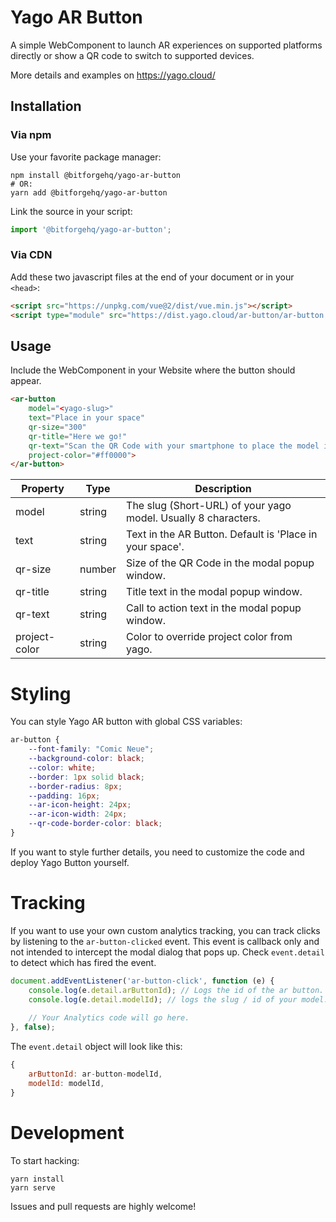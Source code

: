 # Yago AR Button

A simple WebComponent to launch AR experiences on supported platforms directly or show a QR code to switch to supported devices.

More details and examples on https://yago.cloud/

##  Installation

### Via npm

Use your favorite package manager:

```shell
npm install @bitforgehq/yago-ar-button
# OR:
yarn add @bitforgehq/yago-ar-button
```

Link the source in your script:

```javascript
import '@bitforgehq/yago-ar-button';
```

### Via CDN

Add these two javascript files at the end of your document or in your `<head>`:

```html
<script src="https://unpkg.com/vue@2/dist/vue.min.js"></script>
<script type="module" src="https://dist.yago.cloud/ar-button/ar-button.min.js"></script>
```
## Usage

Include the WebComponent in your Website where the button should appear.

```html
<ar-button
    model="<yago-slug>"
    text="Place in your space"
    qr-size="300"
    qr-title="Here we go!"
    qr-text="Scan the QR Code with your smartphone to place the model in your space."
    project-color="#ff0000">
</ar-button>
```

Property               |Type   |Description
-----------------------|-------|---------------------------------------------------------------
model                  |string |The slug (Short-URL) of your yago model. Usually 8 characters.
text                   |string |Text in the AR Button. Default is 'Place in your space'.
qr-size                |number |Size of the QR Code in the modal popup window.
qr-title               |string |Title text in the modal popup window.
qr-text                |string |Call to action text in the modal popup window.
project-color          |string |Color to override project color from yago.


# Styling

You can style Yago AR button with global CSS variables:

```css
ar-button {
    --font-family: "Comic Neue";
    --background-color: black;
    --color: white;
    --border: 1px solid black;
    --border-radius: 8px;
    --padding: 16px;
    --ar-icon-height: 24px;
    --ar-icon-width: 24px;
    --qr-code-border-color: black;
}
```

If you want to style further details, you need to customize the code and deploy Yago Button yourself.

# Tracking

If you want to use your own custom analytics tracking, you can track clicks by listening to the `ar-button-clicked` event.
This event is callback only and not intended to intercept the modal dialog that pops up.
Check `event.detail` to detect which <ar-button> has fired the event.

```javascript
document.addEventListener('ar-button-click', function (e) {
    console.log(e.detail.arButtonId); // Logs the id of the ar button. This will be ar-button-<your model id>.
    console.log(e.detail.modelId); // logs the slug / id of your model.
    
    // Your Analytics code will go here.
}, false);
```

The `event.detail` object will look like this:
```javascript
{
    arButtonId: ar-button-modelId,
    modelId: modelId,
}
```


# Development

To start hacking:

```shell
yarn install
yarn serve
```

Issues and pull requests are highly welcome!
